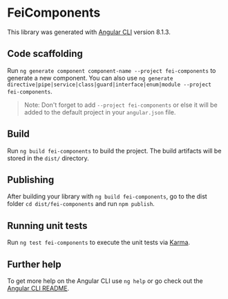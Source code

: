 # FeiComponents

This library was generated with [Angular CLI](https://github.com/angular/angular-cli) version 8.1.3.

## Code scaffolding

Run `ng generate component component-name --project fei-components` to generate a new component. You can also use `ng generate directive|pipe|service|class|guard|interface|enum|module --project fei-components`.
> Note: Don't forget to add `--project fei-components` or else it will be added to the default project in your `angular.json` file. 

## Build

Run `ng build fei-components` to build the project. The build artifacts will be stored in the `dist/` directory.

## Publishing

After building your library with `ng build fei-components`, go to the dist folder `cd dist/fei-components` and run `npm publish`.

## Running unit tests

Run `ng test fei-components` to execute the unit tests via [Karma](https://karma-runner.github.io).

## Further help

To get more help on the Angular CLI use `ng help` or go check out the [Angular CLI README](https://github.com/angular/angular-cli/blob/master/README.md).
